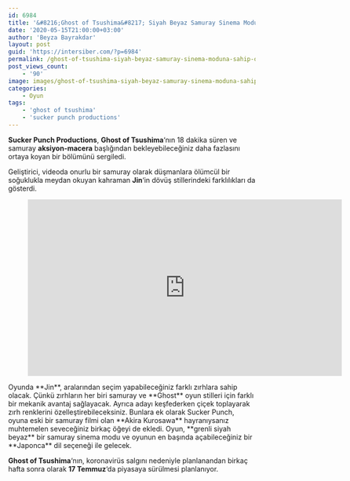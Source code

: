 ```yaml
---
id: 6984
title: '&#8216;Ghost of Tsushima&#8217; Siyah Beyaz Samuray Sinema Moduna Sahip Olacak'
date: '2020-05-15T21:00:00+03:00'
author: 'Beyza Bayrakdar'
layout: post
guid: 'https://intersiber.com/?p=6984'
permalink: /ghost-of-tsushima-siyah-beyaz-samuray-sinema-moduna-sahip-olacak/
post_views_count:
    - '90'
image: images/ghost-of-tsushima-siyah-beyaz-samuray-sinema-moduna-sahip-olacak.jpg
categories:
    - Oyun
tags:
    - 'ghost of tsushima'
    - 'sucker punch productions'
---
```


**Sucker Punch Productions**, **Ghost of Tsushima**‘nın 18 dakika süren ve samuray **aksiyon-macera** başlığından bekleyebileceğiniz daha fazlasını ortaya koyan bir bölümünü sergiledi.

Geliştirici, videoda onurlu bir samuray olarak düşmanlara ölümcül bir soğuklukla meydan okuyan kahraman **Jin**‘in dövüş stillerindeki farklılıkları da gösterdi.

<figure class="wp-block-embed-youtube wp-block-embed is-type-video is-provider-youtube wp-embed-aspect-16-9 wp-has-aspect-ratio"><div class="wp-block-embed__wrapper"><span class="embed-youtube" style="text-align:center; display: block;"><iframe allowfullscreen="true" class="youtube-player" height="360" src="https://www.youtube.com/embed/Ur0pQblaZcE?version=3&rel=1&fs=1&autohide=2&showsearch=0&showinfo=1&iv_load_policy=1&wmode=transparent" style="border:0;" width="640"></iframe></span></div></figure>Oyunda **Jin**, aralarından seçim yapabileceğiniz farklı zırhlara sahip olacak. Çünkü zırhların her biri samuray ve **Ghost** oyun stilleri için farklı bir mekanik avantaj sağlayacak. Ayrıca adayı keşfederken çiçek toplayarak zırh renklerini özelleştirebileceksiniz. Bunlara ek olarak Sucker Punch, oyuna eski bir samuray filmi olan **Akira Kurosawa** hayranıysanız muhtemelen seveceğiniz birkaç öğeyi de ekledi. Oyun, **grenli siyah beyaz** bir samuray sinema modu ve oyunun en başında açabileceğiniz bir **Japonca** dil seçeneği ile gelecek.

**Ghost of Tsushima**‘nın, koronavirüs salgını nedeniyle planlanandan birkaç hafta sonra olarak **17 Temmuz**‘da piyasaya sürülmesi planlanıyor.